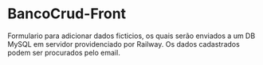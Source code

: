 # BancoCrud-Front

Formulario para adicionar dados ficticios, os quais serão enviados a um DB MySQL em servidor providenciado por Railway.
Os dados cadastrados podem ser procurados pelo email.
